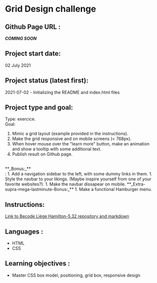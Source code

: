 # Grid Design challenge

## Github Page URL :
**_COMING SOON_**

## Project start date:
02 July 2021

## Project status (latest first):
2021-07-02 - Initializing the README and index.html files 

## Project type and goal:
Type: exercice. <br> 
Goal:<br>
1. Mimic a grid layout (example provided in the instructions). 
1. Make the grid responsive and on mobile screens (< 768px).
1. When hover mouse over the "learn more" button, make an animation and show a tooltip with some additional text.
1. Publish result on Github page.
<br>
**_Bonus:_** <br>:
1. Add a navigation sidebar to the left, with some dummy links in them.
1. Style the navbar to your likings. (Maybe inspire yourself from one of your favorite websites?).
1. Make the navbar dissapear on mobile.
**_Extra-supra-mega-lastminute-Bonus:_**
1. Make a functional Hamburger menu.


## Instructions: 
[Link to Becode Liège Hamilton-5.32 repository and markdown](https://github.com/becodeorg/LIE-Hamilton-5.32/tree/master/01-main-course/01-the-field/04-html-css/02-css/01-grid)

## Languages :
+ HTML
+ CSS

## Learning objectives :
+ Master CSS box model, positioning, grid box, responsive design
